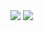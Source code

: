 
<!--
## Hi there 👋

**HugStars/HugStars** is a ✨ _special_ ✨ repository because its `README.md` (this file) appears on your GitHub profile.

Here are some ideas to get you started:

- 🔭 I’m currently working on ...
- 🌱 I’m currently learning ...
- 👯 I’m looking to collaborate on ...
- 🤔 I’m looking for help with ...
- 💬 Ask me about ...
- 📫 How to reach me: ...
- 😄 Pronouns: ...
- ⚡ Fun fact: ...
-->
<img src="https://github-readme-stats-hugstars-projects.vercel.app/api?username=HugStars&count_private=true&show_icons=true">
<img src="https://github-readme-stats-hugstars-projects.vercel.app/api/top-langs?username=HugStars&count_private=true&show_icons=true&layout=compact">
